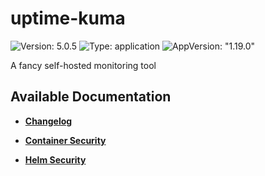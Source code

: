 # uptime-kuma

![Version: 5.0.5](https://img.shields.io/badge/Version-5.0.5-informational?style=flat-square) ![Type: application](https://img.shields.io/badge/Type-application-informational?style=flat-square) ![AppVersion: "1.19.0"](https://img.shields.io/badge/AppVersion-"1.19.0"-informational?style=flat-square)

A fancy self-hosted monitoring tool

## Available Documentation

- [**Changelog**](CHANGELOG)

- [**Container Security**](container-security)

- [**Helm Security**](helm-security)

